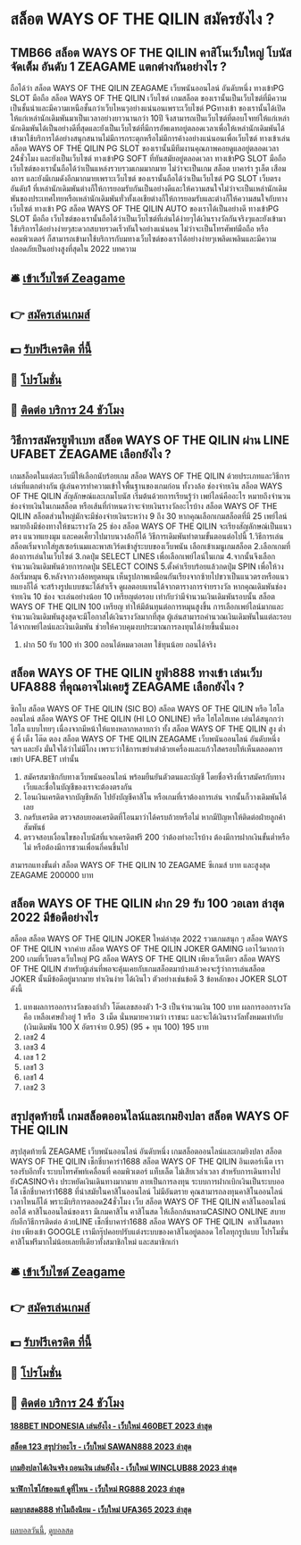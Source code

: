 # สล็อต WAYS OF THE QILIN สมัครยังไง ?
## TMB66 สล็อต WAYS OF THE QILIN คาสิโนเว็บใหญ่ โบนัสจัดเต็ม อันดับ 1 ZEAGAME แตกต่างกันอย่างไร ?
ถือได้ว่า สล็อต WAYS OF THE QILIN ZEAGAME เว็บพนันออนไลน์ อันดับหนึ่ง ทางเข้าPG SLOT มือถือ สล็อต WAYS OF THE QILIN เว็บไซต์ เกมสล็อต ของเรานั้นเป็นเว็บไซต์ที่มีความเป็นชั้นนำและมีความเหนือชั้นกว่าเว็บไหนๆอย่างแน่นอนเพราะเว็บไซต์ PGทางเข้า ของเรานั้นได้เปิดให้แก่เหล่านักเดิมพันมาเป็นเวลาอย่างยาวนานกว่า 10ปี จึงสามารถเป็นเว็บไซต์ที่ตอบโจทย์ให้แก่เหล่านักเดิมพันได้เป็นอย่างดีที่สุดและยังเป็นเว็บไซต์ที่มีการอัพเดทอยู่ตลอดเวลาเพื่อให้เหล่านักเดิมพันได้เข้ามาใช้บริการได้อย่างสนุกสนานไม่มีการกระตุกหรือไม่มีการค้างอย่างแน่นอนเพื่อเว็บไซต์ ทางเข้าเล่น สล็อต WAYS OF THE QILIN PG SLOT ของเรานั้นมีทีมงานคุณภาพคอยดูแลอยู่ตลอดเวลา 24ชั่วโมง และยังเป็นเว็บไซต์ ทางเข้าPG SOFT ที่ทันสมัยอยู่ตลอดเวลา ทางเข้าPG SLOT มือถือ เว็บไซต์ของเรานั้นถือได้ว่าเป็นแหล่งรวบรวมเกมมากมาย ไม่ว่าจะเป็นเกม สล็อต บาคาร่า รูเล็ต เสือมงการ และยังมีเกมดังอีกมากมายเพราะเว็บไซต์ ของเรานั้นถือได้ว่าเป็นเว็บไซต์ PG SLOT เว็บตรง อันดับ1 ที่เหล่านักเดิมพันต่างก็ให้การยอมรับกันเป็นอย่างดีและให้ความสนใจไม่ว่าจะเป็นเหล่านักเดิมพันของประเทศไทยหรือเหล่านักเดิมพันทั่วทั้งเอเชียต่างก็ให้การยอมรับและต่างก็ให้ความสนใจกับทางเว็บไซต์ ทางเข้า PG สล็อต WAYS OF THE QILIN AUTO ของเราได้เป็นอย่างดี ทางเข้าPG SLOT มือถือ เว็บไซต์ของเรานั้นถือได้ว่าเป็นเว็บไซต์ที่เล่นได้ง่ายๆได้เงินรางวัลกันจริงๆและยังเข้ามาใช้บริการได้อย่างง่ายๆสะดวกสบายรวดเร็วทันใจอย่างแน่นอน ไม่ว่าจะเป็นโทรศัพท์มือถือ หรือ คอมพิวเตอร์ ก็สามารถเข้ามาใช้บริการกับมทางเว็บไซต์ของเราได้อย่างง่ายๆเพลิดเพลินและมีความปลอดภัยเป็นอย่างสูงที่สุดใน 2022
บทความ

## 🛎 [เข้าเว็บไซต์ Zeagame](https://bit.ly/3SdLNi2)
## 👉 [สมัครเล่นเกมส์](https://bit.ly/3SdLNi2)
## 💵 [รับฟรีเครดิต ที่นี้](https://bit.ly/3dyRKHj)
## 👑 [โปรโมชั่น](https://bit.ly/3dyRKHj)
## 📱 [ติดต่อ บริการ 24 ชัวโมง](https://bit.ly/3dyRKHj)

## วิธีการสมัครยูฟ่าเบท สล็อต WAYS OF THE QILIN ผ่าน LINE UFABET ZEAGAME เลือกยังไง ?
เกมสล็อตในแต่ละเว็บมีให้เลือกนับร้อยเกม สล็อต WAYS OF THE QILIN ด้วยประเภทและวิธีการเล่นที่แตกต่างกัน ผู้เล่นควรทำความเข้าใจพื้นฐานของเกมก่อน ทั้งวงล้อ ช่องจ่ายเงิน สล็อต WAYS OF THE QILIN สัญลักษณ์และเกมโบนัส เริ่มต้นด้วยการเรียนรู้ว่า เพย์ไลน์คืออะไร หมายถึงจำนวนช่องจ่ายเงินในเกมสล็อต หรือเส้นที่กำหนดว่าจะจ่ายเงินรางวัลอะไรบ้าง สล็อต WAYS OF THE QILIN สล็อตส่วนใหญ่มักจะมีช่องจ่ายเงินระหว่าง 9 ถึง 30 หากคุณเลือกเกมสล็อตที่มี 25 เพย์ไลน์ หมายถึงมีช่องทางให้ชนะรางวัล 25 ช่อง สล็อต WAYS OF THE QILIN จะเรียงสัญลักษณ์เป็นแนวตรง แนวทแยงมุม และคดเคี้ยวไปมาบนวงล้อก็ได้
วิธีการเดิมพันทำตามขั้นตอนต่อไปนี้
1.วิธีการเล่นสล็อตเริ่มจากใส่ยูสเซอร์เนมและพาสเวิร์ดเข้าสู่ระบบของเว็บพนัน เลือกเข้าเมนูเกมสล็อต
2.เลือกเกมที่ต้องการเล่นในเว็บไซต์
3.กดปุ่ม SELECT LINES เพื่อเลือกเพย์ไลน์ในเกม
4.จากนั้นจึงเลือกจำนวนเงินเดิมพันด้วยการกดปุ่ม SELECT COINS
5.ตั้งค่าเรียบร้อยแล้วกดปุ่ม SPIN เพื่อให้วงล้อเริ่มหมุน
6.หลังจากวงล้อหยุดหมุน เห็นรูปภาพเหมือนกันเรียงจากซ้ายไปขวาเป็นแนวตรงหรือแนวทแยงก็ได้ จะสร้างรูปแบบชนะได้สำเร็จ ดูผลตอบแทนได้จากตารางการจ่ายรางวัล
หากคุณเดิมพันช่องจ่ายเงิน 10 ช่อง จะเล่นอย่างน้อย 10 เหรียญต่อรอบ เท่ากับว่ามีจำนวนเงินเดิมพันรอบนั้น สล็อต WAYS OF THE QILIN 100 เหรียญ ทำให้มีต้นทุนต่อการหมุนสูงขึ้น การเลือกเพย์ไลน์มากและจำนวนเงินเดิมพันสูงสุดจะมีโอกาสได้เงินรางวัลมากที่สุด ผู้เล่นสามารถคำนวณเงินเดิมพันในแต่ละรอบได้จากเพย์ไลน์และเงินเดิมพัน ช่วยให้ควบคุมงบประมาณการลงทุนได้ง่ายขึ้นนั่นเอง
1. ฝาก 50 รับ 100 ทํา 300 ถอนได้หมดวอเลท ใช้ทุนน้อย ถอนได้จริง

## สล็อต WAYS OF THE QILIN ยูฟ่า888 ทางเข้า เล่นเว็บ UFA888 ที่คุณอาจไม่เคยรู้ ZEAGAME เลือกยังไง ?
ซิกโบ สล็อต WAYS OF THE QILIN (SIC BO) สล็อต WAYS OF THE QILIN หรือ ไฮโลออนไลน์ สล็อต WAYS OF THE QILIN (HI LO ONLINE) หรือ ไฮโลไฮเทค เล่นได้สนุกกว่าไฮโล แบบไทยๆ เนื่องจากมีหน้าให้แทงหลากหลายกว่า ทั้ง สล็อต WAYS OF THE QILIN สูง ต่ำ คู่ คี่ เต็ง โต๊ด ตอง สล็อต WAYS OF THE QILIN ZEAGAME เว็บพนันออนไลน์ อันดับหนึ่ง ฯลฯ และยัง มั่นใจได้ว่าไม่มีโกง เพราะว่าใช้การเขย่าเต๋าด้วยเครื่องและแก้วใสครอบให้เห็นตลอดการเขย่า UFA.BET เท่านั้น
1. สมัครสมาชิกกับทางเว็บพนันออนไลน์ พร้อมยืนยันตัวตนและบัญชี โดยชื่อจริงที่เราสมัครกับทางเว็บและชื่อในบัญชีของเราจะต้องตรงกัน
2. โอนเงินเครดิตจากบัญชีหลัก ไปยังบัญชีคาสิโน หรือเกมที่เราต้องการเล่น จากนั้นก็วางเดิมพันได้เลย
3. กดรับเครดิต ตรวจสอบยอดเครดิตที่โอนมาว่าได้ครบถ้วยหรือไม่ หากมีปัญหาให้ติดต่อฝ่ายลูกค้าสัมพันธ์
4. ตรวจสอบเงื่อนไขของโบนัสที่แจกเครดิตฟรี 200 ว่าต้องทำอะไรบ้าง ต้องมีการฝากเงินขั้นต่ำหรือไม่ หรือต้องมีการชวนเพื่อนกี่คนขึ้นไป

สามารถแทงขั้นต่ำ สล็อต WAYS OF THE QILIN 10 ZEAGAME ซีเกมส์ บาท และสูงสุด ZEAGAME 200000 บาท

## สล็อต WAYS OF THE QILIN ฝาก 29 รับ 100 วอเลท ล่าสุด 2022 มีข้อดีอย่างไร
สล็อต สล็อต WAYS OF THE QILIN JOKER ใหม่ล่าสุด 2022 รวมเกมสนุก ๆ สล็อต WAYS OF THE QILIN จากค่าย สล็อต WAYS OF THE QILIN JOKER GAMING เอาไว้มากกว่า 200 เกมที่เว็บตรงเว็บใหญ่ PG สล็อต WAYS OF THE QILIN เพียงเว็บเดียว สล็อต WAYS OF THE QILIN สำหรับผู้เล่นที่พอจะคุ้นเคยกับเกมสล็อตมาบ้างแล้วคงจะรู้ว่าการเล่นสล็อต JOKER นั้นมีข้อดีอยู่มากมาย ทำเงินง่าย ได้เงินไว ตัวอย่างเช่นข้อดี 3 ข้อหลักของ JOKER SLOT ดังนี้
1. แทงผลการออกรางวัลของกำถั่ว โต๊ดเลขสองตัว 1-3 เป็นจำนวนเงิน 100 บาท ผลการออกรางวัล คือ เหลือเศษถั่วอยู่ 1 หรือ  3 เม็ด นั่นหมายความว่า เราชนะ และจะได้เงินรางวัลทั้งหมดเท่ากับ (เงินเดิมพัน 100 X อัตราจ่าย 0.95) (95 + ทุน 100) 195 บาท
2. เลข2 4
3. เลข3 4
4. เลข 1 2
5. เลข1 3
6. เลข1 4
7. เลข2 3

## สรุปสุดท้ายนี้ เกมสล็อตออนไลน์และเกมยิงปลา สล็อต WAYS OF THE QILIN
สรุปสุดท้ายนี้ ZEAGAME เว็บพนันออนไลน์ อันดับหนึ่ง เกมสล็อตออนไลน์และเกมยิงปลา สล็อต WAYS OF THE QILIN เช็กชี่บาคาร่า1688 สล็อต WAYS OF THE QILIN อินเตอร์เน็ต เรารองรับอีกทั้ง ระบบโทรศัพท์เคลื่อนที่ คอมพิวเตอร์ แท็บเล็ต ไม่เสียเวล่ำเวลา สำหรับการเดินทางไปยังCASINOจริง ประหยัดเงินเดินทางมากมาย ลายเป็นการลงทุน ระบบการฝากเบิกเงินเป็นระบบออโต้ เช็กชี่บาคาร่า1688 ที่นำสมัยในคาสิโนออนไลน์ ไม่มีอันตราย คุณสามารถลงทุนคาสิโนออนไลน์เวลาไหนก็ได้ พราะมีบริการตลอด24ชั่วโมง เว็บ สล็อต WAYS OF THE QILIN คาสิโนออนไลน์ออโต้ คาสิโนออนไลน์ของเรา มีเกมคาสิโน คาสิโนสด ให้เลือกล้นหลามCASINO ONLINE สบายกับอีกวิธีการติดต่อ ด้วยLINE เช็กชี่บาคาร่า1688 สล็อต WAYS OF THE QILIN  คาสิโนสดหาง่าย เพียงเข้า GOOGLE เรามีกรุ๊ปคอยปรับแต่งระบบของคาสิโนอยู่ตลอด ไฮโลทุกรูปแบบ โปรโมชั่นคาสิโนฟรีมากไม่น้อยเลยทีเดียวทั้งสมาชิกใหม่ และสมาชิกเก่า

## 🛎 [เข้าเว็บไซต์ Zeagame](https://bit.ly/3SdLNi2)
## 👉 [สมัครเล่นเกมส์](https://bit.ly/3SdLNi2)
## 💵 [รับฟรีเครดิต ที่นี้](https://bit.ly/3dyRKHj)
## 👑 [โปรโมชั่น](https://bit.ly/3dyRKHj)
## 📱 [ติดต่อ บริการ 24 ชัวโมง](https://bit.ly/3dyRKHj)

#### [188BET INDONESIA เล่นยังไง - เว็บใหม่ 460BET 2023 ล่าสุด](https://atom.io/themes/188bet%20indonesia%20เล่นยังไง%20-%20เว็บใหม่%20460bet%202023%20ล่าสุด)
#### [สล็อต 123 สรุปว่าอะไร - เว็บใหม่ SAWAN888 2023 ล่าสุด](https://atom.io/themes/สล็อต%20123%20สรุปว่าอะไร%20-%20เว็บใหม่%20sawan888%202023%20ล่าสุด)
#### [เกมยิงปลาได้เงินจริง ถอนเงิน เล่นยังไง - เว็บใหม่ WINCLUB88 2023 ล่าสุด](https://atom.io/themes/เกมยิงปลาได้เงินจริง%20ถอนเงิน%20เล่นยังไง%20-%20เว็บใหม่%20winclub88%202023%20ล่าสุด)
#### [นาฬิกาไซโก้ของแท้ ดูที่ไหน - เว็บใหม่ RG888 2023 ล่าสุด](https://atom.io/themes/นาฬิกาไซโก้ของแท้%20ดูที่ไหน%20-%20เว็บใหม่%20rg888%202023%20ล่าสุด)
#### [ผลบาสสด888 ทำไมถึงนิยม - เว็บใหม่ UFA365 2023 ล่าสุด](https://atom.io/themes/ผลบาสสด888%20ทำไมถึงนิยม%20-%20เว็บใหม่%20ufa365%202023%20ล่าสุด)

[ผลบอลวันนี้](https://siamsport.tv "ผลบอลวันนี้"), [ดูบอลสด](https://siamsport.tv/ดูบอลสด "ดูบอลสด")
